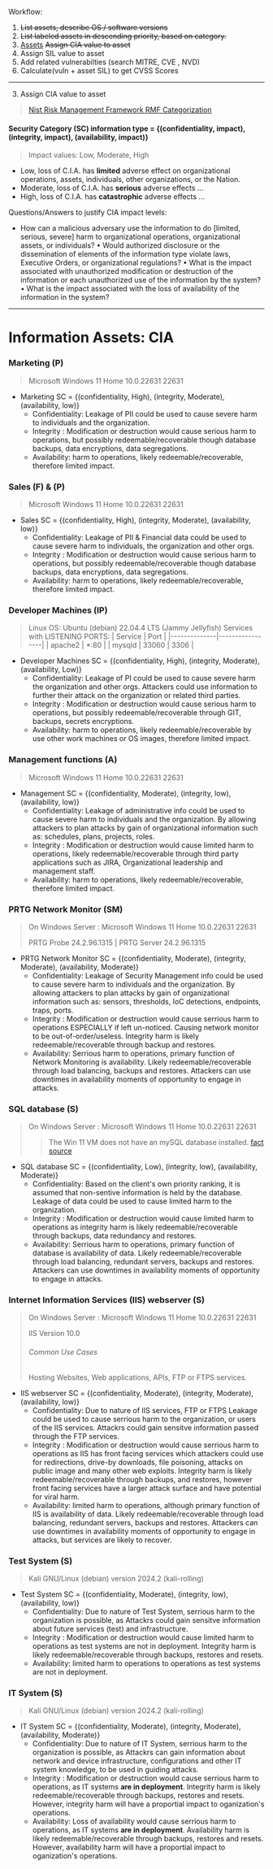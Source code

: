 Workflow:
1. ~~List assets, describe OS / software versions~~
2. ~~List labeled assets in descending priority, based on category.~~
3. [Assets](#information-assets-cia) ~~Assign CIA value to asset~~
4. Assign SIL value to asset
5. Add related vulnerabilties (search MITRE, CVE , NVD)
6. Calculate(vuln + asset SIL) to get CVSS Scores
___
3. Assign CIA value to asset
> [Nist Risk Management Framework RMF Categorization](https://csrc.nist.gov/Projects/risk-management/about-rmf/categorize-step)
#### Security Category (SC) information type = {(confidentiality, impact), (integrity, impact), (availability, impact)}
> Impact values: Low, Moderate, High

- Low, loss of C.I.A. has **limited** adverse effect on organizational operations, assets, individuals, other organizations, or the Nation.
- Moderate, loss of C.I.A. has **serious** adverse effects ...
- High, loss of C.I.A. has **catastrophic** adverse effects ...

Questions/Answers to justify CIA impact levels:
- How can a malicious adversary use the information to do [limited, serious, severe] harm to organizational operations, organizational assets, or individuals?
• Would authorized disclosure or the dissemination of elements of the information type violate laws, Executive Orders, or organizational regulations?
• What is the impact associated with unauthorized modification or destruction of the information or each unauthorized use of the information by the system?
• What is the impact associated with the loss of availability of the information in the system?
___

# Information Assets: CIA

### Marketing (P)
> Microsoft Windows 11 Home 10.0.22631 22631
- Marketing SC = {(confidentiality, High), (integrity, Moderate), (availability, low)}
  - Confidentiality: Leakage of PII could be used to cause severe harm to individuals and the organization.
  - Integrity : Modification or destruction would cause serious harm to operations, but possibly redeemable/recoverable though database backups, data encryptions, data segregations.
  - Availability: harm to operations, likely redeemable/recoverable, therefore limited impact.


### Sales (F) & (P)
> Microsoft Windows 11 Home 10.0.22631 22631
- Sales SC = {(confidentiality, High), (integrity, Moderate), (availability, low)}
  - Confidentiality: Leakage of PII & Financial data could be used to cause severe harm to individuals, the organization and other orgs.
  - Integrity : Modification or destruction would cause serious harm to operations, but possibly redeemable/recoverable though database backups, data encryptions, data segregations.
  - Availability: harm to operations, likely redeemable/recoverable, therefore limited impact.


### Developer Machines (IP)
> Linux OS: Ubuntu (debian) 22.04.4 LTS (Jammy Jellyfish)
> Services with LISTENING PORTS:
> | Service      | Port            |
> |--------------|-----------------|
> | apache2      | *:80            |
> | mysqld       | 33060 \| 3306    |

- Developer Machines SC = {(confidentiality, High), (integrity, Moderate), (availability, Low)}
  - Confidentiality: Leakage of PI could be used to cause severe harm the organization and other orgs. Attackers could use information to further their attack on the organization or related third parties.
  - Integrity : Modification or destruction would cause serious harm to operations, but possibly redeemable/recoverable through GIT, backups, secrets encryptions.
  - Availability: harm to operations, likely redeemable/recoverable by use other work machines or OS images, therefore limited impact.


### Management functions (A)
> Microsoft Windows 11 Home 10.0.22631 22631
- Management SC = {(confidentiality, Moderate), (integrity, low), (availability, low)}
  - Confidentiality: Leakage of administrative info could be used to cause severe harm to individuals and the organization. By allowing attackers to plan attacks by gain of organizational information such as: schedules, plans, projects, roles.
  - Integrity : Modification or destruction would cause limited harm to operations, likely redeemable/recoverable through third party applications such as JIRA, Organizational leadership and management staff.
  - Availability: harm to operations, likely redeemable/recoverable, therefore limited impact.


### PRTG Network Monitor (SM)
> On Windows Server : Microsoft Windows 11 Home 10.0.22631 22631
> 
> PRTG Probe 24.2.96.1315 | PRTG Server 24.2.96.1315
- PRTG Network Monitor SC = {(confidentiality, Moderate), (integrity, Moderate), (availability, Moderate)}
  - Confidentiality: Leakage of Security Management info could be used to cause severe harm to individuals and the organization. By allowing attackers to plan attacks by gain of organizational information such as: sensors, thresholds, IoC detections, endpoints, traps, ports.
  - Integrity : Modification or destruction would cause serrious harm to operations ESPECIALLY if left un-noticed. Causing network monitor to be out-of-order/useless. Integrity harm is likely redeemable/recoverable through backup and restores.
  - Availability: Serrious harm to operations, primary function of Network Monitoring is availability. Likely redeemable/recoverable through load balancing, backups and restores. Attackers can use downtimes in availability moments of opportunity to engage in attacks.


### SQL database (S)
> On Windows Server : Microsoft Windows 11 Home 10.0.22631 22631
> > The Win 11 VM does not have an mySQL database installed. [fact source](https://github.com/FredericGariepy/LighthouseLabs/edit/main/PKM/W2/D5/project/%5BSTEP%201%5D.md)
-  SQL database SC = {(confidentiality, Low), (integrity, low), (availability, Moderate)}
    - Confidentiality: Based on the client's own priority ranking, it is assumed that non-sentive information is held by the database. Leakage of data could be used to cause limited harm to the organization. 
    - Integrity : Modification or destruction would cause limited harm to operations as integrity harm is likely redeemable/recoverable through backups, data redundancy and restores.
    - Availability: Serrious harm to operations, primary function of database is availability of data. Likely redeemable/recoverable through load balancing, redundant servers, backups and restores. Attackers can use downtimes in availability moments of opportunity to engage in attacks.


### Internet Information Services (IIS) webserver (S)
> On Windows Server : Microsoft Windows 11 Home 10.0.22631 22631
> 
> IIS Version 10.0
> ###### Common Use Cases
> Hosting Websites, Web applications, APIs, FTP or FTPS services.
-  IIS webserver SC = {(confidentiality, Moderate), (integrity, Moderate), (availability, low)}
    - Confidentiality: Due to nature of IIS services, FTP or FTPS Leakage could be used to cause serrious harm to the organization, or users of the IIS services. Attackrs could gain sensitve information passed through the FTP services.
    - Integrity : Modification or destruction would cause serrious harm to operations as IIS has front facing services which attackers could use for redirections, drive-by downloads, file poisoning, attacks on public image and many other web exploits. Integrity harm is likely redeemable/recoverable through backups, and restores, however front facing services have a larger attack surface and have potential for viral harm.
    - Availability: limited harm to operations, although primary function of IIS is availability of data. Likely redeemable/recoverable through load balancing, redundant servers, backups and restores. Attackers can use downtimes in availability moments of opportunity to engage in attacks, but services are likely to recover. 


### Test System (S)
> Kali GNU/Linux (debian) version 2024.2 (kali-rolling)
-  Test System SC = {(confidentiality, Moderate), (integrity, low), (availability, low)}
    - Confidentiality: Due to nature of Test System, serrious harm to the organization is possible, as Attackrs could gain sensitve information about future services (test) and infrastructure. 
    - Integrity : Modification or destruction would cause limited harm to operations as test systems are not in deployment. Integrity harm is likely redeemable/recoverable through backups, restores and resets.
    - Availability: limited harm to operations to operations as test systems are not in deployment.

### IT System (S)
> Kali GNU/Linux (debian) version 2024.2 (kali-rolling)
-  IT System SC = {(confidentiality, Moderate), (integrity, Moderate), (availability, Moderate)}
    - Confidentiality: Due to nature of IT System, serrious harm to the organization is possible, as Attackrs can gain information about network and device infrastructure, configurations and other IT system knowledge, to be used in guiding attacks.
    - Integrity : Modification or destruction would cause serrious harm to operations, as IT systems **are in deployment**. Integrity harm is likely redeemable/recoverable through backups, restores and resets. However, integrity harm will have a proportial impact to oganization's operations.
    - Availability: Loss of availability would cause serrious harm to operations, as IT systems **are in deployment**. Availability harm is likely redeemable/recoverable through backups, restores and resets. However, availability harm will have a proportial impact to oganization's operations.
